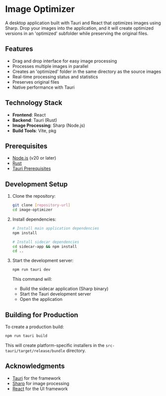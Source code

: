 # Image Optimizer

A desktop application built with Tauri and React that optimizes images using Sharp. Drop your images into the application, and it will create optimized versions in an 'optimized' subfolder while preserving the original files.

## Features

- Drag and drop interface for easy image processing
- Processes multiple images in parallel
- Creates an 'optimized' folder in the same directory as the source images
- Real-time processing status and statistics
- Preserves original files
- Native performance with Tauri

## Technology Stack

- **Frontend**: React
- **Backend**: Tauri (Rust)
- **Image Processing**: Sharp (Node.js)
- **Build Tools**: Vite, pkg

## Prerequisites

- [Node.js](https://nodejs.org/) (v20 or later)
- [Rust](https://www.rust-lang.org/tools/install)
- [Tauri Prerequisites](https://v2.tauri.app/start/prerequisites/)

## Development Setup

1. Clone the repository:
   ```bash
   git clone [repository-url]
   cd image-optimizer

   ```

2. Install dependencies:
   ```bash
   # Install main application dependencies
   npm install
   
   # Install sidecar dependencies
   cd sidecar-app && npm install
   cd ..
   ```

3. Start the development server:
   ```bash
   npm run tauri dev
   ```
   
   This command will:
   - Build the sidecar application (Sharp binary)
   - Start the Tauri development server
   - Open the application

## Building for Production

To create a production build:
```bash
npm run tauri build
```

This will create platform-specific installers in the `src-tauri/target/release/bundle` directory.

## Acknowledgments

- [Tauri](https://tauri.app/) for the framework
- [Sharp](https://sharp.pixelplumbing.com/) for image processing
- [React](https://reactjs.org/) for the UI framework